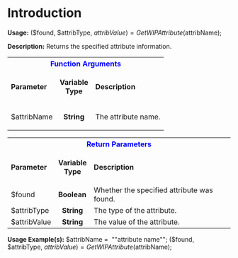 # Introduction

**Usage:** 
($found, $attribType, $attribValue) = GetWIPAttribute($attribName);


**Description:** Returns the specified attribute information.


<table class="confluenceTable"><tbody><tr><th colspan="3" class="confluenceTh"><span style="color: rgb(0,0,255);">Function Arguments</span></th></tr><tr><td class="confluenceTd"><strong>Parameter</strong></td><td class="confluenceTd"><p style="text-align: center;"><strong style="text-align: center;">Variable</strong><br style="text-align: center;" /><strong style="text-align: center;">Type</strong></p></td><td class="confluenceTd"><strong>Description</strong></td></tr><tr><td class="confluenceTd">$attribName</td><td style="text-align: center;" class="confluenceTd"><strong>String</strong></td><td class="confluenceTd"><p>The attribute name.</p></td></tr></tbody></table>


<table class="confluenceTable"><tbody><tr><th colspan="3" class="confluenceTh"><span style="color: rgb(0,0,255);">Return Parameters</span></th></tr><tr><td class="confluenceTd"><strong>Parameter</strong></td><td class="confluenceTd"><p style="text-align: center;"><strong style="text-align: center;">Variable</strong><br style="text-align: center;" /><strong style="text-align: center;">Type</strong></p></td><td class="confluenceTd"><strong>Description</strong></td></tr><tr><td class="confluenceTd">$found</td><td class="confluenceTd"><strong>Boolean</strong></td><td class="confluenceTd">Whether the specified attribute was found.</td></tr><tr><td colspan="1" class="confluenceTd">$attribType</td><td colspan="1" style="text-align: center;" class="confluenceTd"><strong>String</strong></td><td colspan="1" class="confluenceTd">The type of the attribute.</td></tr><tr><td colspan="1" class="confluenceTd">$attribValue</td><td colspan="1" style="text-align: center;" class="confluenceTd"><strong>String</strong></td><td colspan="1" class="confluenceTd">The value of the attribute.</td></tr></tbody></table>


**Usage Example(s):** 
$attribName =  ""attribute name"";
($found, $attribType, $attribValue) = GetWIPAttribute($attribName);
